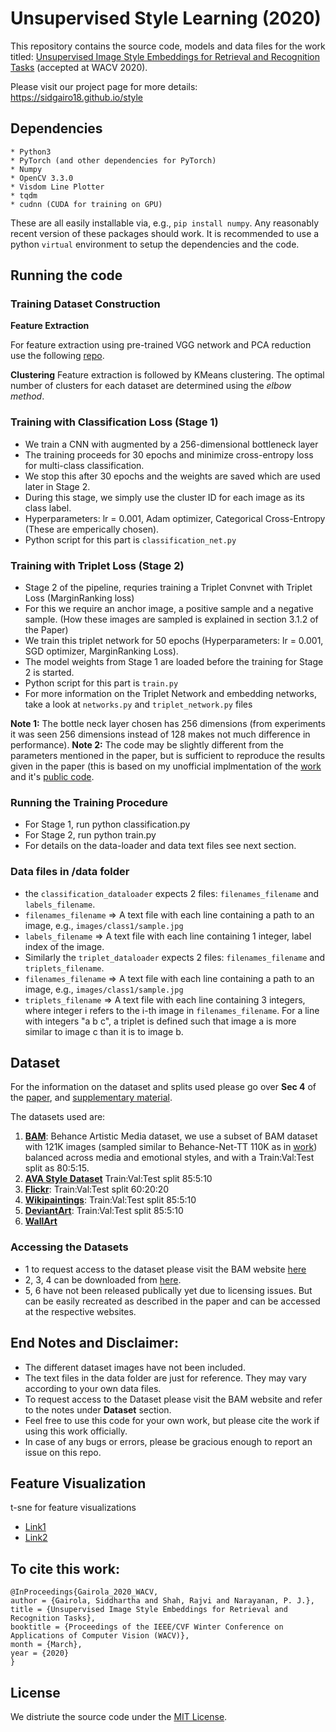 # Unsupervised Style Learning (2020)

This repository contains the source code, models and data files for the work titled: [Unsupervised Image Style Embeddings for Retrieval and Recognition Tasks](https://openaccess.thecvf.com/content_WACV_2020/html/Gairola_Unsupervised_Image_Style_Embeddings_for_Retrieval_and_Recognition_Tasks_WACV_2020_paper.html) (accepted at WACV 2020).

Please visit our project page for more details: https://sidgairo18.github.io/style

## Dependencies

```
* Python3
* PyTorch (and other dependencies for PyTorch)
* Numpy
* OpenCV 3.3.0
* Visdom Line Plotter
* tqdm
* cudnn (CUDA for training on GPU)

```

These are all easily installable via, e.g., `pip install numpy`. Any reasonably recent version of these packages should work. It is recommended to use a python `virtual` environment to setup the dependencies and the code.


## Running the code

### Training Dataset Construction

**Feature Extraction**

For feature extraction using pre-trained VGG network and PCA reduction use the following [repo](https://github.com/sidgairo18/Retrieval-Using-LSH-and-KD-Tree-Plus-Feature-Visualization).

**Clustering**
Feature extraction is followed by KMeans clustering. The optimal number of clusters for each dataset are determined using the *elbow method*.

### Training with Classification Loss (Stage 1)

* We train a CNN with augmented by a 256-dimensional bottleneck layer
* The training proceeds for 30 epochs and minimize cross-entropy loss for multi-class classification.
* We stop this after 30 epochs and the weights are saved which are used later in Stage 2.
* During this stage, we simply use the cluster ID for each image as its class label.
* Hyperparameters: lr = 0.001, Adam optimizer, Categorical Cross-Entropy (These are emperically chosen).
* Python script for this part is `classification_net.py`

### Training with Triplet Loss (Stage 2)

* Stage 2 of the pipeline, requries training a Triplet Convnet with Triplet Loss (MarginRanking loss)
* For this we require an anchor image, a positive sample and a negative sample. (How these images are sampled is explained in section 3.1.2 of the Paper)
* We train this triplet network for 50 epochs (Hyperparameters: lr = 0.001, SGD optimizer, MarginRanking Loss).
* The model weights from Stage 1 are loaded before the training for Stage 2 is started.
* Python script for this part is `train.py`
* For more information on the Triplet Network and embedding networks, take a look at `networks.py` and `triplet_network.py` files

**Note 1:** The bottle neck layer chosen has 256 dimensions (from experiments it was seen 256 dimensions instead of 128 makes not much difference in performance).
**Note 2:** The code may be slightly different from the parameters mentioned in the paper, but is sufficient to reproduce the results given in the paper (this is based on my unofficial implmentation of the [work](https://www.cvssp.org/data/Flickr25K/index_files/iccv17.pdf) and it's [public code](https://github.com/sidgairo18/Sketching-with-Style-ICCV-2017-PyTorch-).

### Running the Training Procedure

* For Stage 1, run python classification.py
* For Stage 2, run python train.py
* For details on the data-loader and data text files see next section.

### Data files in /data folder

* the `classification_dataloader` expects 2 files: `filenames_filename` and `labels_filename`.
* `filenames_filename` => A text file with each line containing a path to an image, e.g., `images/class1/sample.jpg`
* `labels_filename` => A text file with each line containing 1 integer, label index of the image.
* Similarly the `triplet_dataloader` expects 2 files: `filenames_filename` and `triplets_filename`.
* `filenames_filename` => A text file with each line containing a path to an image, e.g., `images/class1/sample.jpg`
* `triplets_filename` => A text file with each line containing 3 integers, where integer i refers to the i-th image in `filenames_filename`. For a line with integers "a b c", a triplet is defined such that image a is more similar to image c than it is to image b.

## Dataset

For the information on the dataset and splits used please go over **Sec 4** of the [paper](https://openaccess.thecvf.com/content_WACV_2020/papers/Gairola_Unsupervised_Image_Style_Embeddings_for_Retrieval_and_Recognition_Tasks_WACV_2020_paper.pdf), and [supplementary material](https://sidgairo18.github.io/style_supp.pdf).

The datasets used are:

1. **[BAM](https://bam-dataset.org/)**: Behance Artistic Media dataset, we use a subset of BAM dataset with 121K images (sampled similar to Behance-Net-TT 110K as in [work](https://www.cvssp.org/data/Flickr25K/index_files/iccv17.pdf)) balanced across media and emotional styles, and with a Train:Val:Test split as 80:5:15.
2. **[AVA Style Dataset](http://vislab.berkeleyvision.org/datasets.html)** Train:Val:Test split 85:5:10
3. **[Flickr](http://vislab.berkeleyvision.org/datasets.html)**: Train:Val:Test split 60:20:20
4. **[Wikipaintings](http://vislab.berkeleyvision.org/datasets.html)**: Train:Val:Test split 85:5:10
5. **[DeviantArt](https://www.deviantart.com/)**: Train:Val:Test split 85:5:10
6. **[WallArt](https://www.juniqe.com/wall-art/prints)**

### Accessing the Datasets

* 1 to request access to the dataset please visit the BAM website [here](https://bam-dataset.org/)
* 2, 3, 4 can be downloaded from [here](https://github.com/sergeyk/vislab/tree/master/vislab).
* 5, 6 have not been released publically yet due to licensing issues. But can be easily recreated as described in the paper and can be accessed at the respective websites.

## End Notes and Disclaimer:

* The different dataset images have not been included.
* The text files in the data folder are just for reference. They may vary according to your own data files.
* To request access to the Dataset please visit the BAM website and refer to the notes under **Dataset** section.
* Feel free to use this code for your own work, but please cite the work if using this work officially.
* In case of any bugs or errors, please be gracious enough to report an issue on this repo.

## Feature Visualization

t-sne for feature visualizations

* [Link1](https://github.com/sidgairo18/tsne-for-Feature-Visualizations)
* [Link2](https://github.com/sidgairo18/Retrieval-Using-LSH-and-KD-Tree-Plus-Feature-Visualization/tree/master/Feature-Visualizations)

## To cite this work: 

```
@InProceedings{Gairola_2020_WACV,
author = {Gairola, Siddhartha and Shah, Rajvi and Narayanan, P. J.},
title = {Unsupervised Image Style Embeddings for Retrieval and Recognition Tasks},
booktitle = {Proceedings of the IEEE/CVF Winter Conference on Applications of Computer Vision (WACV)},
month = {March},
year = {2020}
}
```

## License

We distriute the source code under the [MIT License](https://opensource.org/licenses/mit-license.php).

